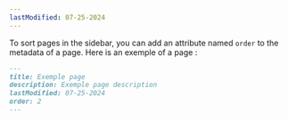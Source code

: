 ```yaml
---
lastModified: 07-25-2024
---
```


To sort pages in the sidebar, you can add an attribute named `order` to the metadata of a page. Here is an exemple of a page :
```md
---
title: Exemple page
description: Exemple page description
lastModified: 07-25-2024
order: 2
---
```
